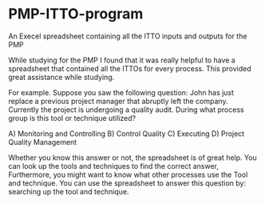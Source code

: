 # PMP-ITTO-program
An Execel spreadsheet containing all the ITTO inputs and outputs for the PMP

While studying for the PMP I found that it was really helpful to have a spreadsheet that contained all the ITTOs for every process. This provided great assistance while studying.

For example. Suppose you saw the following question:
John has just replace a previous project manager that abruptly left the company. Currently the project is undergoing a quality audit. During what process group is this tool or technique utilized?

A) Monitoring and Controlling
B) Control Quality
C) Executing
D) Project Quality Management

Whether you know this answer or not, the spreadsheet is of great help. You can look up the tools and techniques to find the correct answer, Furthermore, you might want to know what other processes use the Tool and technique. You can use the spreadsheet to answer this question by: searching up the tool and technique.
